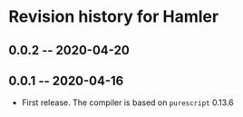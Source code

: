 # Revision history for Hamler

## 0.0.2 -- 2020-04-20

## 0.0.1 -- 2020-04-16

* First release. The compiler is based on `purescript` 0.13.6

